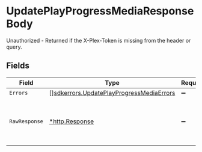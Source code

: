 # UpdatePlayProgressMediaResponseBody

Unauthorized - Returned if the X-Plex-Token is missing from the header or query.


## Fields

| Field                                                                                                | Type                                                                                                 | Required                                                                                             | Description                                                                                          |
| ---------------------------------------------------------------------------------------------------- | ---------------------------------------------------------------------------------------------------- | ---------------------------------------------------------------------------------------------------- | ---------------------------------------------------------------------------------------------------- |
| `Errors`                                                                                             | [][sdkerrors.UpdatePlayProgressMediaErrors](../../models/sdkerrors/updateplayprogressmediaerrors.md) | :heavy_minus_sign:                                                                                   | N/A                                                                                                  |
| `RawResponse`                                                                                        | [*http.Response](https://pkg.go.dev/net/http#Response)                                               | :heavy_minus_sign:                                                                                   | Raw HTTP response; suitable for custom response parsing                                              |